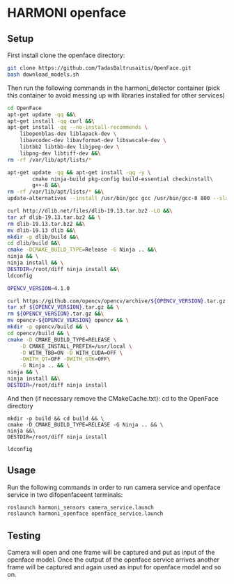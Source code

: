 # HARMONI openface


## Setup

First install clone the openface directory:

```bash 
git clone https://github.com/TadasBaltrusaitis/OpenFace.git
bash download_models.sh
``` 

Then run the following commands in the harmoni_detector container (pick this container to avoid messing up with libraries installed for other services)


```bash 
cd OpenFace
apt-get update -qq &&\
apt-get install -qq curl &&\
apt-get install -qq --no-install-recommends \
    libopenblas-dev liblapack-dev \
    libavcodec-dev libavformat-dev libswscale-dev \
    libtbb2 libtbb-dev libjpeg-dev \
    libpng-dev libtiff-dev &&\
rm -rf /var/lib/apt/lists/*

apt-get update -qq && apt-get install -qq -y \
        cmake ninja-build pkg-config build-essential checkinstall\
        g++-8 &&\
rm -rf /var/lib/apt/lists/* &&\
update-alternatives --install /usr/bin/gcc gcc /usr/bin/gcc-8 800 --slave /usr/bin/g++ g++ /usr/bin/g++-8

curl http://dlib.net/files/dlib-19.13.tar.bz2 -LO &&\
tar xf dlib-19.13.tar.bz2 && \
rm dlib-19.13.tar.bz2 &&\
mv dlib-19.13 dlib &&\
mkdir -p dlib/build &&\
cd dlib/build &&\
cmake -DCMAKE_BUILD_TYPE=Release -G Ninja .. &&\
ninja && \
ninja install && \
DESTDIR=/root/diff ninja install &&\
ldconfig

OPENCV_VERSION=4.1.0

curl https://github.com/opencv/opencv/archive/${OPENCV_VERSION}.tar.gz -LO &&\
tar xf ${OPENCV_VERSION}.tar.gz && \
rm ${OPENCV_VERSION}.tar.gz &&\
mv opencv-${OPENCV_VERSION} opencv && \
mkdir -p opencv/build && \
cd opencv/build && \
cmake -D CMAKE_BUILD_TYPE=RELEASE \
    -D CMAKE_INSTALL_PREFIX=/usr/local \
    -D WITH_TBB=ON -D WITH_CUDA=OFF \
    -DWITH_QT=OFF -DWITH_GTK=OFF\
    -G Ninja .. && \
ninja && \
ninja install &&\
DESTDIR=/root/diff ninja install


``` 
And then (if necessary remove the CMakeCache.txt):
cd to the OpenFace directory

``` 
mkdir -p build && cd build && \
cmake -D CMAKE_BUILD_TYPE=RELEASE -G Ninja .. && \
ninja &&\
DESTDIR=/root/diff ninja install

ldconfig
``` 
## Usage

Run the following commands in order to run camera service and openface service in two difopenfaceent terminals:

```  bash
roslaunch harmoni_sensors camera_service.launch
roslaunch harmoni_openface openface_service.launch
```

## Testing

Camera will open and one frame will be captured and put as input of the openface model. Once the output of the openface service arrives another frame will be captured and again used as input for openface model and so on. 
